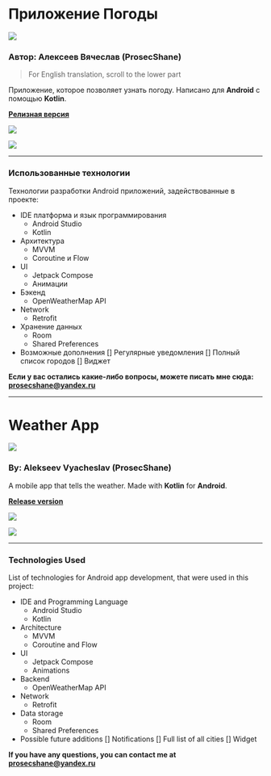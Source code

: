 # Приложение Погоды

![](https://i.imgur.com/gIyQic1.png)

### Автор: Алексеев Вячеслав (ProsecShane)
> For English translation, scroll to the lower part

Приложение, которое позволяет узнать погоду.
Написано для **Android** с помощью **Kotlin**.

[**Релизная версия**](app/release/app-release.apk)

![](https://i.imgur.com/s9cu6xK.png)

![](https://i.imgur.com/tnPiQIy.png)

----

### Использованные технологии

Технологии разработки Android приложений, задействованные в проекте:
* IDE платформа и язык программирования
    * Android Studio
    * Kotlin
* Архитектура
    * MVVM
    * Coroutine и Flow
* UI
    * Jetpack Compose
    * Анимации
* Бэкенд
    * OpenWeatherMap API
* Network
    * Retrofit
* Хранение данных
    * Room
    * Shared Preferences
* Возможные дополнения
  [] Регулярные уведомления
  [] Полный список городов
  [] Виджет

**Если у вас остались какие-либо вопросы, можете писать мне сюда: prosecshane@yandex.ru**

----

# Weather App

![](https://i.imgur.com/gIyQic1.png)

### By: Alekseev Vyacheslav (ProsecShane)

A mobile app that tells the weather.
Made with **Kotlin** for **Android**.

[**Release version**](app/release/app-release.apk)

![](https://i.imgur.com/s9cu6xK.png)

![](https://i.imgur.com/tnPiQIy.png)

----

### Technologies Used

List of technologies for Android app development, that were used in this project:
* IDE and Programming Language
    * Android Studio
    * Kotlin
* Architecture
    * MVVM
    * Coroutine and Flow
* UI
    * Jetpack Compose
    * Animations
* Backend
    * OpenWeatherMap API
* Network
    * Retrofit
* Data storage
    * Room
    * Shared Preferences
* Possible future additions
  [] Notifications
  [] Full list of all cities
  [] Widget

**If you have any questions, you can contact me at prosecshane@yandex.ru**
